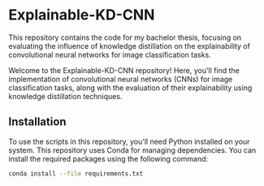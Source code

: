 # Explainable-KD-CNN

This repository contains the code for my bachelor thesis, focusing on evaluating the influence of knowledge distillation on the explainability of convolutional neural networks for image classification tasks.

Welcome to the Explainable-KD-CNN repository! Here, you'll find the implementation of convolutional neural networks (CNNs) for image classification tasks, along with the evaluation of their explainability using knowledge distillation techniques.

## Installation

To use the scripts in this repository, you'll need Python installed on your system. This repository uses Conda for managing dependencies. You can install the required packages using the following command:

```bash
conda install --file requirements.txt
```

